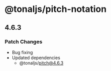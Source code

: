 # @tonaljs/pitch-notation

## 4.6.3

### Patch Changes

- Bug fixing
- Updated dependencies
  - @tonaljs/pitch@4.6.3
